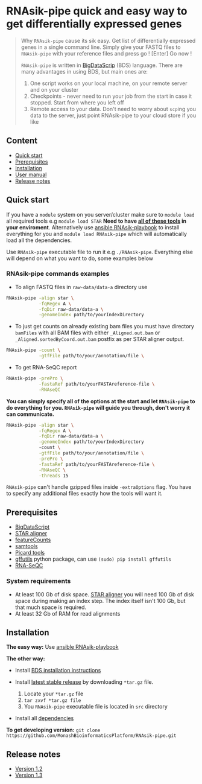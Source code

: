 # RNAsik-pipe quick and easy way to get differentially expressed genes

> Why `RNAsik-pipe` cause its sik easy. Get list of differentially expressed genes in a single command line.
> Simply give your FASTQ files to `RNAsik-pipe` with your reference files and press go ! [Enter] Go now !
>
> `RNAsik-pipe` is written in [BigDataScrip](http://pcingola.github.io/BigDataScript/) (BDS) language.
> There are many advantages in using BDS, but main ones are:
>
>  1. One script works on your local machine, on your remote server and on your cluster
>  2. Checkpoints - never need to run your job from the start in case it stopped. Start from where you left off
>  3. Remote access to your data. Don't need to worry about `scp`ing you data to the server, just point RNAsik-pipe to your cloud store if you like

## Content

- [Quick start](#quick-start)
- [Prerequisites](#prerequisites)
- [Installation](#installation)
- [User manual](supplementary/docs.md)
- [Release notes](#release-notes)

## Quick start

If you have a `module` system on you server/cluster make sure to `module load` all required tools e.g `module load STAR`
**Need to have [all of these tools](#prerequisites) in your enviroment**. Alternatively use [ansible RNAsik-playbook](https://github.com/serine/sik_ansible) to install everything for you and `module load RNAsik-pipe` which will automatically load all the dependencies.

Use `RNAsik-pipe` executable file to run it e.g `./RNAsik-pipe`. Everything else will depend on what you want to do, some examples below

### RNAsik-pipe commands examples

- To align FASTQ files in `raw-data/data-a` directory use 

```BASH
RNAsik-pipe -align star \
            -fqRegex A \
            -fqDir raw-data/data-a \
            -genomeIndex path/to/yourIndexDirectory
```

- To just get counts on already existing bam files you must have directory `bamFiles` with all BAM files with either `_Aligned.out.bam` or `_Aligned.sortedByCoord.out.bam` postfix as per STAR aligner output.

```BASH
RNAsik-pipe -count \
            -gtfFile path/to/your/annotation/file \
```

- To get RNA-SeQC report

```BASH
RNAsik-pipe -prePro \
            -fastaRef path/to/yourFASTAreference-file \
            -RNAseQC
```

**You can simply specify all of the options at the start and let `RNAsik-pipe` to do everything for you. `RNAsik-pipe` will guide you through, don't worry it can communicate.**

```BASH
RNAsik-pipe -align star \
            -fqRegex A \
            -fqDir raw-data/data-a \
            -genomeIndex path/to/yourIndexDirectory
            -count \
            -gtfFile path/to/your/annotation/file \
            -prePro \
            -fastaRef path/to/yourFASTAreference-file \
            -RNAseQC \
            -threads 15
```

`RNAsik-pipe` can't handle gzipped files inside `-extraOptions` flag. You have to specify any additional files exactly how the tools will want it.

## Prerequisites

- [BigDataScript](http://pcingola.github.io/BigDataScript/download.html)
- [STAR aligner](https://github.com/alexdobin/STAR/releases)
- [featureCounts](http://subread.sourceforge.net/)
- [samtools](http://www.htslib.org/download/)
- [Picard tools](http://broadinstitute.github.io/picard/)
- [gffutils](https://pypi.python.org/pypi/gffutils) python package, can use `(sudo) pip install gffutils`
- [RNA-SeQC](https://www.broadinstitute.org/cancer/cga/rna-seqc)

### System requirements 

- At least 100 Gb of disk space. [STAR aligner](https://github.com/alexdobin/STAR/releases) you will need 100 Gb of disk space during making an index step. The index itself isn't 100 Gb, but that much space is required. 
- At least 32 Gb of RAM for read alignments

## Installation

**The easy way:** Use [ansible RNAsik-playbook](https://github.com/serine/sik_ansible)

**The other way:**

- Install [BDS installation instructions](http://pcingola.github.io/BigDataScript/download.html)
- Install [latest stable release](https://github.com/MonashBioinformaticsPlatform/RNAsik-pipe/releases) by 
downloading `*tar.gz` file.

    1. Locate your `*tar.gz` file
    2. `tar zxvf *tar.gz file` 
    3. You `RNAsik-pipe` executable file is located in `src` directory

- Install all [dependencies](#prerequisites)
 
**To get developing version:** `git clone https://github.com/MonashBioinformaticsPlatform/RNAsik-pipe.git`

## Release notes

- [Version 1.2](supplementary/releaseNotes1.2.md)
- [Version 1.3](supplementary/releaseNotes1.3.md)
